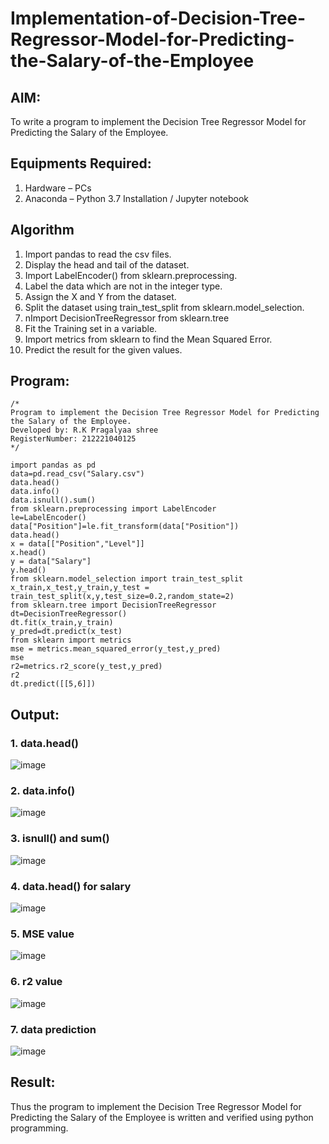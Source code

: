 # Implementation-of-Decision-Tree-Regressor-Model-for-Predicting-the-Salary-of-the-Employee

## AIM:
To write a program to implement the Decision Tree Regressor Model for Predicting the Salary of the Employee.

## Equipments Required:
1. Hardware – PCs
2. Anaconda – Python 3.7 Installation / Jupyter notebook

## Algorithm
1. Import pandas to read the csv files.
2. Display the head and tail of the dataset.
3. Import LabelEncoder() from sklearn.preprocessing.
4. Label the data which are not in the integer type.
5. Assign the X and Y from the dataset.
6. Split the dataset using train_test_split from sklearn.model_selection.
7. nImport DecisionTreeRegressor from sklearn.tree
8. Fit the Training set in a variable.
9. Import metrics from sklearn to find the Mean Squared Error.
10. Predict the result for the given values.

## Program:
```
/*
Program to implement the Decision Tree Regressor Model for Predicting the Salary of the Employee.
Developed by: R.K Pragalyaa shree
RegisterNumber: 212221040125
*/
```
```
import pandas as pd
data=pd.read_csv("Salary.csv")
data.head()
data.info()
data.isnull().sum()
from sklearn.preprocessing import LabelEncoder
le=LabelEncoder()
data["Position"]=le.fit_transform(data["Position"])
data.head()
x = data[["Position","Level"]]
x.head()
y = data["Salary"]
y.head()
from sklearn.model_selection import train_test_split
x_train,x_test,y_train,y_test = train_test_split(x,y,test_size=0.2,random_state=2)
from sklearn.tree import DecisionTreeRegressor
dt=DecisionTreeRegressor()
dt.fit(x_train,y_train)
y_pred=dt.predict(x_test)
from sklearn import metrics
mse = metrics.mean_squared_error(y_test,y_pred)
mse
r2=metrics.r2_score(y_test,y_pred)
r2
dt.predict([[5,6]])
```
## Output:
### 1. data.head()
![image](https://github.com/balaji-21005757/Implementation-of-Decision-Tree-Regressor-Model-for-Predicting-the-Salary-of-the-Employee/assets/94372294/58d334dd-2313-4af4-8547-92eed75bcfb5)
### 2. data.info()
![image](https://github.com/balaji-21005757/Implementation-of-Decision-Tree-Regressor-Model-for-Predicting-the-Salary-of-the-Employee/assets/94372294/b5dcb774-d410-46eb-9866-2e8626bfaddf)
### 3. isnull() and sum()
![image](https://github.com/balaji-21005757/Implementation-of-Decision-Tree-Regressor-Model-for-Predicting-the-Salary-of-the-Employee/assets/94372294/ce234c06-6da2-4559-8e81-cd2f67a70666)
### 4. data.head() for salary 
![image](https://github.com/balaji-21005757/Implementation-of-Decision-Tree-Regressor-Model-for-Predicting-the-Salary-of-the-Employee/assets/94372294/11d76c7f-eedd-4660-9994-7642a1a5e1e9)
### 5. MSE value
![image](https://github.com/balaji-21005757/Implementation-of-Decision-Tree-Regressor-Model-for-Predicting-the-Salary-of-the-Employee/assets/94372294/65f1a917-84d9-4eea-b103-5abff8aa1d3a)
### 6. r2 value
![image](https://github.com/balaji-21005757/Implementation-of-Decision-Tree-Regressor-Model-for-Predicting-the-Salary-of-the-Employee/assets/94372294/0c36d354-e42d-4ba1-82d1-f4dfd6466de2)
### 7. data prediction
![image](https://github.com/balaji-21005757/Implementation-of-Decision-Tree-Regressor-Model-for-Predicting-the-Salary-of-the-Employee/assets/94372294/d8458904-8abe-445d-a4ad-9493174ab1ac)

## Result:
Thus the program to implement the Decision Tree Regressor Model for Predicting the Salary of the Employee is written and verified using python programming.
